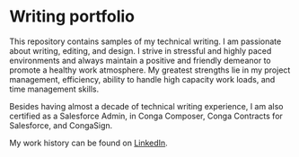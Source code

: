 # Writing portfolio
This repository contains samples of my technical writing. I am passionate about writing, editing, and design. I strive in stressful and highly paced environments and always maintain a positive and friendly demeanor to promote a healthy work atmosphere. My greatest strengths lie in my project management, efficiency, ability to handle high capacity work loads, and time management skills.

Besides having almost a decade of technical writing experience, I am also certified as a Salesforce Admin, in Conga Composer, Conga Contracts for Salesforce, and CongaSign.

My work history can be found on [LinkedIn](https://www.linkedin.com/in/pamela-mcmillan/). 

